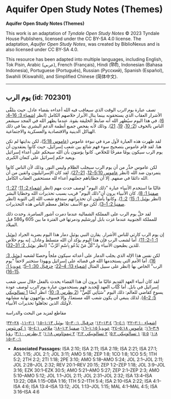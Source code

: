 # Aquifer Open Study Notes (Themes)

**Aquifer Open Study Notes (Themes)**

This work is an adaptation of *Tyndale Open Study Notes* © 2023 Tyndale House Publishers, licensed under the CC BY\-SA 4\.0 license. The adaptation, *Aquifer Open Study Notes*, was created by BiblioNexus and is also licensed under CC BY\-SA 4\.0\.

This resource has been adapted into multiple languages, including English, Tok Pisin, Arabic (عربي), French (Français), Hindi (हिंदी), Indonesian (Bahasa Indonesia), Portuguese (Português), Russian (Русский), Spanish (Español), Swahili (Kiswahili), and Simplified Chinese (简体中文).



--------------------------------

## يوم الرب (id: 702301)

تصف عبارة *يوم* *الرب* الوقت الذي سيعاقب فيه الله أعداءه بقضاء عادل. حيث يتلقَّى الأشرار العقاب الذي يستحقونه بينما ينال الأبرار خلاصهم الكامل (انظر [إشعياء 3: 16–4: 6](https://ref.ly/Isa3:16-Isa4:6)). في هذا اليوم سيُظهر الله أنه ضابط الخليقة بقوة. عندما يظهر الله في المجد سيشعر الناس بالخوف ([2: 10](https://ref.ly/Isa2:10)، [19](https://ref.ly/Isa2:19)، [21](https://ref.ly/Isa2:21)). وذلك لأنه يفحص جميع أنظمة الدعم البشري بما في ذلك الهياكل الدينية والاقتصادية والعسكرية والاجتماعية.

لقد ظهرت هذه العبارة لأول مرة في نبوءة عاموس ([عاموس 5:18](https://ref.ly/Amos5:18))، لكن بدايتها لم تكن هنا. لقد قام عاموس بتصحيح سوء فهم شائع بين شعب إسرائيل، حيث كانوا يعتقدون أن يوم الرب سيكون يومًا مفرحًا للخلاص. كانوا يؤمنون بأن الله سيحكم على أعداء إسرائيل ويعيد حكم إسرائيل على كنعان الكبرى.

لكن عاموس حذَّر من أن يوم الرب سيجلب الظلام وليس النور. وذلك لأن الناس كانوا يتمردون ضد الله (انظر [عاموس 5:10–12](https://ref.ly/Amos5:10-Amos5:12)، [21–27](https://ref.ly/Amos5:21-Amos5:27)). لقد كان الإسرائيليون واثقين من أن الله دائمًا في صفهم. إلا أن خطاياهم جعلتهم أعداء لله مستحقين العقاب الكامل.

غالبًا ما استخدم الأنبياء عبارة "ذلك اليوم" لوصف حدث مهم (انظر [إشعياء 2: 11](https://ref.ly/Isa2:11)؛ [27: 1](https://ref.ly/Isa27:1)؛ [صفنيا 1: 8](https://ref.ly/Zeph1:8)). كان الأنبياء يرون أن"ذلك اليوم" قريب بسبب تحذيرات الله وخطايا البشر (انظر [يوئيل 1: 15](https://ref.ly/Joel1:15)؛ [2: 1](https://ref.ly/Joel2:1)). وكانوا يأملون أن تحذيراتهم ستدفع شعب الله إلى التوبة (انظر [صفنيا 2: 1–3](https://ref.ly/Zeph2:1-Zeph2:3)). لكن مع الأسف تجاهل معظم الناس هذه التحذيرات.

لقد حلَّ يوم الرب على المملكة الشمالية عندما دمرت آشور السامرة. وحدث ذلك للمملكة الجنوبية عندما غزت بابل أورشليم ودمرتها في الفترة ما بين 605 و586 قبل الميلاد.

إن يوم الرب كارثي للناس الأشرار. يقارن النبي يوئيل دمار هذا اليوم بضربة الجراد ([يوئيل 1: 1–2: 11](https://ref.ly/Joel1:1-Joel2:11)). أما لشعب الرب فإن هذا اليوم يؤكد أن الله متسلط وعادل. إنه يوم خلاص للذين يطيعون الأنبياء ولـ"كُلَّ مَنْ يَدْعُو بِٱسْمِ ٱلرَّبِّ" (انظر [يوئيل 2: 31–32](https://ref.ly/Joel2:31-Joel2:32)).

لكن نفس هذا الإله الذي يجلب الدمار على أعدائه سيكون ملجأً وحصنًا لشعبه ([يوئيل 3: 16](https://ref.ly/Joel3:16)). أما الأمم التي يستخدمها الله في قضائه على إسرائيل ويهوذا ستختبر لاحقاً "يوم الرب" الخاص بها (انظر على سبيل المثال [إشعياء 13: 4–22](https://ref.ly/Isa13:4-Isa13:22)؛ [حزقيال 30: 1–5](https://ref.ly/Ezek30:1-Ezek30:5)؛ [عوبديا 1: 15–16](https://ref.ly/Obad1:15-Obad1:16)).

لقد كان أنبياء العهد القديم غالبًا ما يرون أن هذا القضاء يحدث بالفعل خلال سبي شعب إسرائيل في بابل. أما كُتَّاب العهد الجديد فهم يستخدمون عبارة *يوم* *الرب* لوصف عودة يسوع كقاضي للعالم: ذلك اليوم "سَيَأْتِي كَلِصٍّ" ([2 بطرس 3: 10](https://ref.ly/2Pet3:10)؛ انظر أيضًا [1 تسالونيكي 5: 2–4](https://ref.ly/1Thess5:2-1Thess5:4)). لذلك ينبغي أن يكون شعب الله مستعدًا، وإلا فسوف يواجهون نهاية مشابهة لأولئك الذين تجاهلوا تحذيرات الأنبياء.

مقاطع لمزيد من البحث والدراسة

[إشعياء ٢:١٠–٢٢](https://ref.ly/Isa2:10-Isa2:22)؛ [٤:١–٦](https://ref.ly/Isa4:1-Isa4:6)؛ [١٣:٤–١٢](https://ref.ly/Isa13:4-Isa13:12)؛ [حزقيال ٣٠:١–٥](https://ref.ly/Ezek30:1-Ezek30:5)؛ [يوئيل ١:١٣–١٥](https://ref.ly/Joel1:13-Joel1:15)؛ [٢:١–١١](https://ref.ly/Joel2:1-Joel2:11)، [٢٨–٣٢](https://ref.ly/Joel2:28-Joel2:32)؛ [٣:٩–١٦](https://ref.ly/Joel3:9-Joel3:16)؛ [عاموس ٥:١٨–٢٤](https://ref.ly/Amos5:18-Amos5:24)؛ [عوبديا ١:١٥–١٦](https://ref.ly/Obad1:15-Obad1:16)؛ [صفنيا ١:٢–١٨](https://ref.ly/Zeph1:2-Zeph1:18)؛ [ملاخي ٤:١–٥](https://ref.ly/Mal4:1-Mal4:5)؛ [١ كورنثوس ١:٨](https://ref.ly/1Cor1:8)؛ [٥:٥](https://ref.ly/1Cor5:5)؛ [١ تسالونيكي ٥:٢](https://ref.ly/1Thess5:2)؛ [٢ تسالونيكي ٢:٢](https://ref.ly/2Thess2:2)؛ [٢ تيموثاوس ١:١٨](https://ref.ly/2Tim1:18)؛ [٢ بطرس ٣:١٠](https://ref.ly/2Pet3:10)؛ [رؤيا ٢٠:١–١٥](https://ref.ly/Rev20:1-Rev20:15)

* **Associated Passages:** ISA 2:10; ISA 2:11; ISA 2:19; ISA 2:21; ISA 27:1; JOL 1:15; JOL 2:1; JOL 3:11; AMO 5:18; ZEP 1:8; 1CO 1:8; 1CO 5:5; 1TH 5:2; 2TH 2:2; 2TI 1:18; 2PE 3:10; AMO 5:18–AMO 5:24; JOL 2:1–JOL 2:11; JOL 2:28–JOL 2:32; REV 20:1–REV 20:15; ZEP 1:2–ZEP 1:18; JOL 3:9–JOL 3:16; EZK 30:1–EZK 30:5; AMO 5:21–AMO 5:27; ZEP 2:1–ZEP 2:3; AMO 5:10–AMO 5:12; JOL 1:1–JOL 2:11; JOL 2:31–JOL 2:32; ISA 13:4–ISA 13:22; OBA 1:15–OBA 1:16; 1TH 5:2–1TH 5:4; ISA 2:10–ISA 2:22; ISA 4:1–ISA 4:6; ISA 13:4–ISA 13:12; JOL 1:13–JOL 1:15; MAL 4:1–MAL 4:5; ISA 3:16–ISA 4:6

